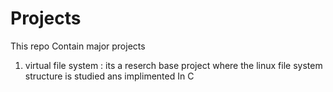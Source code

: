 # Projects
This repo Contain major projects
1. virtual file system : its a reserch base project where the linux file system structure is studied ans implimented In C
